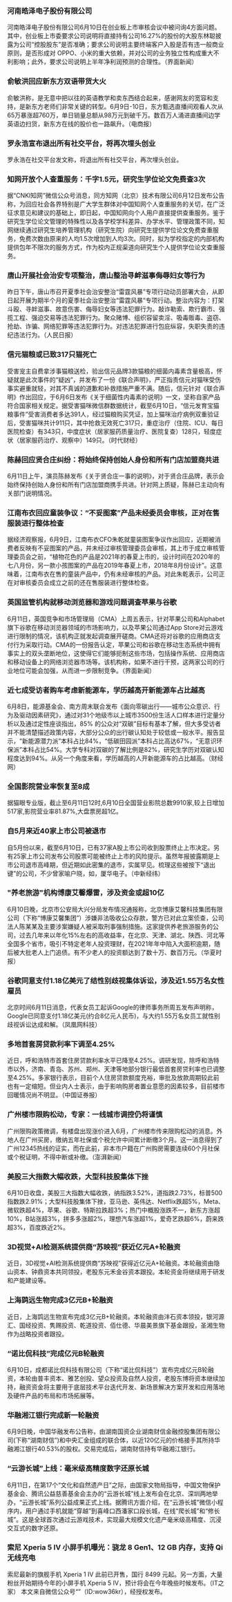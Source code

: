 ### 河南皓泽电子股份有限公司
河南皓泽电子股份有限公司6月10日在创业板上市审核会议中被问询4方面问题。其中，创业板上市委要求公司说明将直接持有公司16.27%的股份的大股东林聪披露为公司“控股股东”是否准确；要求公司说明主要终端客户入股是否有违一般商业原则，是否形成对 OPPO、小米的重大依赖，并对公司的业务独立性构成重大不利影响；此外，要求公司说明上半年净利润预测的合理性。（界面新闻）
### 俞敏洪回应新东方双语带货大火
俞敏洪称，是无意中把以往的英语教学和卖东西结合起来，感谢网友的宽容和支持，是新东方老师们非常关键的转型。6月9日-10日，东方甄选直播间观看人次从65万暴涨超760万，单日销量总额从98万元到破千万。数百万人涌进直播间边学英语边扫货，新东方在线的股价也一路飙升。（电商报）
### 罗永浩宣布退出所有社交平台，将再次埋头创业
罗永浩在社交平台发文称，将退出所有社交平台，再次埋头创业。
### 知网开放个人查重服务：千字1.5元，研究生学位论文免费查3次
据“CNKI知网”微信公众号消息，同方知网（北京）技术有限公司6月12日发布公告称，为回应社会各界特别是广大学生群体对中国知网个人查重服务的关切，在广泛征求意见和建议的基础上，即日起，中国知网向个人用户直接提供查重服务。鉴于研究生学位论文管理的特殊性以及各学校学科差异、办学水平、管理政策不同，知网继续通过研究生培养管理机构（研究生院）向研究生提供学位论文免费查重服务，免费次数由原来的人均1.5次增加到人均3次。同时，拟为学校指定的内部机构提供包年不限次的服务方式，作为校内正规渠道向研究生个人提供学位论文查重服务。
### 唐山开展社会治安专项整治，唐山整治寻衅滋事侮辱妇女等行为
昨日下午，唐山市召开夏季社会治安整治“雷霆风暴”专项行动动员部署大会，从即日起开展为期半个月的夏季社会治安整治“雷霆风暴”专项行动。整治内容为：打架斗殴、寻衅滋事、故意伤害、侮辱妇女等违法犯罪行为。敲诈勒索、欺行霸市、强揽工程、强迫交易等违法犯罪行为。聚众赌博、组织容留卖淫、吸毒贩毒、盗窃、抢劫、诈骗、网络犯罪等违法犯罪行为。对违法犯罪进行包庇纵容，失职失责的违纪违法行为。（人民日报）
### 信元猫粮或已致317只猫死亡
受害宠主自费拿涉事猫粮送检，验出信元品牌3款猫粮的细菌内毒素含量极高，怀疑就是此次事件的“疑凶”，并发布了一份《联合声明》，严正指责信元对猫咪受伤事实避重就轻，对其不真诚的道歉和补救措施严重不满。随后，信元针对《联合声明》作出回应，于6月6日发布《关于细菌性内毒素的说明》一文，坚称自家产品符合国家相关规定。据受害猫咪微信群数据统计，截至6月10日，“信元发育宝猫粮事件”受害消费者多达391人，经过猫粮购买凭证，加上猫咪治疗病例双重验证后，受害猫咪共计911只，其中抢救无效死亡317只，重症治疗（住院、ICU、每日医院检查）有343只，中度症状（居家服药质量治疗、医院复查）128只，轻度症状（居家服药治疗、观察中）149只。（时代财经）
### 陈赫回应贤合庄纠纷：将始终保持创始人身份和所有门店加盟商共进
6月11日上午，演员陈赫发布《关于贤合庄一事的说明》，对于贤合庄品牌，表示会始终保持创始人身份和所有门店加盟商携手共进。针对网上质疑，陈赫已主动向有关部门说明情况。
### 江南布衣回应童装争议：“不妥图案”产品未经委员会审核，正对在售服装进行整体检查
据经济观察报，6月9日，江南布衣CFO朱乾就童装图案争议作出回应，近期被消费者反映有不妥图案的产品，并未经过审核管理委员会审核，其上市于成立审核管理委员会之前，“植物花色的产品是2021年的春夏上市的，设计时间在2020年的七八月份，另一款小孩图案的产品在2019年春夏上市，2018年8月份设计”。这意味着，江南布衣在售的童装产品中，仍有未经审核的产品。对此朱乾表示，公司正在对审核委员会成立之前的还在售服装进行整体检查。
### 英国监管机构就移动浏览器和游戏问题调查苹果与谷歌
6月11日，英国竞争和市场管理局（CMA）上周五表示，针对苹果公司和Alphabet旗下谷歌在移动浏览器领域的市场影响力，以及苹果公司通过App Store对云游戏进行限制的情况，该机构正就发起调查展开磋商。CMA还将对谷歌的应用商店支付行为采取行动。CMA的一份报告认定，苹果公司和谷歌在移动生态系统中拥有事实上的双头垄断地位，这使得它们能够扼制这些市场，包括操作系统、应用商店和移动设备上的网络浏览器市场等。该机构称，如果不进行干预，这两家公司的行业地位可能会加强，从而进一步限制竞争。（界面新闻）
### 近七成受访者购车考虑新能源车，学历越高开新能源车占比越高
6月8日，能源基金会、南方周末联合发布《面向零碳出行——城市公众意识、行为及驱动因素研究》，通过对31个地级市以上城市3500份生活人口样本进行定量分析以及通过定性座谈指出，85% 的公众对“双碳”目标有基本了解，但大多受访者并不能清楚描述政策内容，大部分公众的出行碳认知处于较低或一般水平。报告显示，“新能源潜力派”本科占比84%，“低碳田园派”本科占比高达67%，“无意识环保派”本科占比54%。大学专科对双碳的了解比例是82%，研究生学历对双碳认知程度达到94%。从另一个角度来看，学历越高的人开新能源车的占比越高。（财经网）
### 全国影院营业率恢复至8成
据猫眼专业版，截止至6月11日12时,6月10日全国营业影院总数9910家,较上日增加517家,影院营业率81.87%,大盘票房超1亿。
### 自5月来近40家上市公司被退市
自5月份以来，截至6月10日，已有37家A股上市公司收到股票终止上市决定。另有25家上市公司发布公司股票可能被终止上市的风险提示。虽然年报披露期是上市公司退市高峰期，但近期如此密集的退市，实属罕见。梳理这些被按下“退出键”的公司，不少曾家喻户晓，如，厦华电子。（中新经纬）
### "养老旅游"机构博康艾馨爆雷，涉及资金或超10亿
6月10日晚，北京市公安局大兴分局发布情况通报称，北京博康艾馨科技集团有限公司（下称“博康艾馨集团”）涉嫌非法吸收公众存款，警方已对此立案侦查，公司法人陈某某及主要涉案嫌疑人被采取刑事强制措施。这家提供养老旅游服务的公司，过去几年来以年化15%左右的高收益率，在北京、天津、湖北、陕西、河北等全国多个省市，吸引不特定老年人投资理财，在2021年年中陷入大面积逾期，随后被大批老人上门追债。有不少老人的投资额达到了数十万、数百万元。（华夏时报）
### 谷歌同意支付1.18亿美元了结性别歧视集体诉讼，涉及近1.55万名女性雇员
北京时间6月11日消息，代表女员工起诉Google的律师事务所周五发布声明称，Google已同意支付1.18亿美元(约合8亿元人民币)，与大约1.55万名女员工就性别歧视诉讼达成和解。（凤凰网科技）
### 多地首套房贷款利率下调至4.25%
近日，呼和浩特市首套住房贷款利率水平已降至4.25%。调研发现，除呼和浩特市以外，济南、青岛、苏州、郑州、天津等地部分银行最低首套房贷利率也已调整至4.25%。多家银行表示，目前个人住房贷款额度充裕，审批及放款周期较此前也有一定缩短。但业内人士表示，由于影响购房者置业意愿的因素较多，目前楼市回暖情况尚不明显。（中国证券报）
### 广州楼市限购松动，专家：一线城市调控仍将谨慎
广州限购政策微调，有楼盘出现涨价进入6月，广州楼市传来限购松动的消息。外地人在广州买房，缴纳五年社保或个税允许中间累计断缴3个月。这一消息得到了广州12345热线的证实，而在此前，非本市户籍在广州购房需要连续60个月社保或个税证明，不得中断或补缴。（澎湃新闻）
### 美股三大指数大幅收跌，大型科技股集体下挫
6月10日收盘，美股三大指数大幅收跌，纳指跌3.52%，道指跌2.73%，标普500指数跌2.91%；大型科技股集体下挫，亚马逊、英伟达、Netflix跌超5%，Meta、微软跌超4%，苹果、谷歌、特斯拉跌超3%；热门中概股涨跌不一，新东方涨超10%，B站涨超3%，拼多多涨超2%，理想汽车涨超1%，爱奇艺跌超6%，蔚来跌超3%，百度跌近2%。
### 3D视觉+AI检测系统提供商“苏映视”获近亿元A+轮融资
近日，3D视觉+AI检测系统提供商“苏映视”获得近亿元A+轮融资。本轮融资由隐山资本、钟鼎资本共同领投，老股东元禾金谷资本跟投。本轮资金将继续用于研发和产能建设等。
### 上海鹍远生物完成3亿元B+轮融资
近日，上海鹍远生物宣布完成3亿元B+轮融资。本轮融资由沣石资本领投，银河源汇、国经投资、隽赐投资、乾道投资、佰仕德、华晨美景旗下基金跟投，圣湘生物作为战略投资者跟投。
### “诺比侃科技”完成亿元B轮融资
6月10日，成都诺比侃科技有限公司（下称“诺比侃科技”）宣布完成亿元B轮融资，本轮由普丰资本、雅艺创投、望众投资及自然人投资，老股东博将资本继续加持，融资资金将主要用于底层技术平台迭代开发、新场景解决方案开发和应用落地及硬件产品的布局和市场拓展等。
### 华融湘江银行完成新一轮融资
6月9日晚，中国华融发布公告称，由湖南国资企业湖南财信金融控股集团有限公司(下称“湖南财信”)和中央汇金组成的联合体，以近120亿元的价格接手其所持华融湘江银行40.53%的股权。交易完成后，湖南财信持有华融湘江银行。
### “云游长城”上线：毫米级高精度数字还原长城
6月11日，在第17个“文化和自然遗产日”之际，由国家文物局指导，中国文物保护基金会、腾讯公益慈善基金会主办的“云游长城”线上发布会在北京、深圳两地举办，“云游长城”系列公益成果正式上线。据腾讯方面介绍，在“云游长城”微信小程序内，用户通过手机就能“穿越”到喜峰口西潘家口段长城，在线“爬长城”和“修长城”。这是全球首次通过云游戏技术，实现最大规模文化遗产毫米级高精度、沉浸交互式的数字还原。
### 索尼 Xperia 5 IV 小屏手机曝光：骁龙 8 Gen1、12 GB 内存，支持 Qi 无线充电
索尼最新的旗舰手机 Xperia 1 IV 此前已开售，国行 8499 元起。另一方面，大量粉丝开始期待今年的小屏手机 Xperia 5 IV，预计将会在今年晚些时候发布。（IT之家）
本文来自微信公众号“”（ID:wow36kr），经授权发布。
